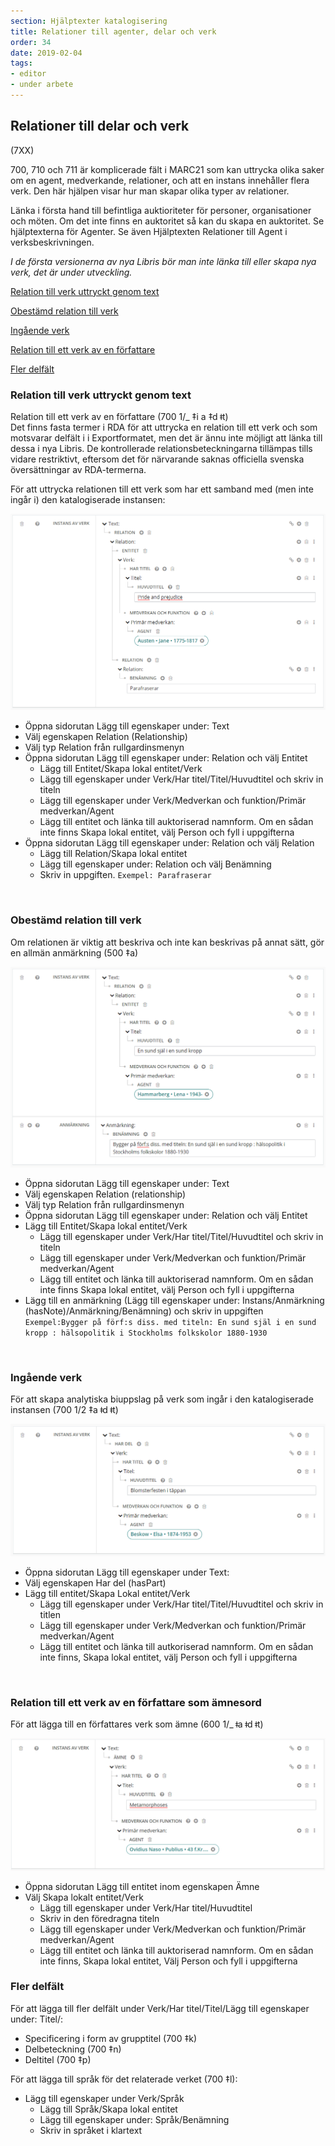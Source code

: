 ```yaml
---
section: Hjälptexter katalogisering
title: Relationer till agenter, delar och verk
order: 34
date: 2019-02-04
tags:
- editor
- under arbete
---
```


## Relationer till delar och verk 
(7XX)

700, 710 och 711 är komplicerade fält i MARC21 som kan uttrycka olika saker om en agent, medverkande, relationer, och att en instans innehåller flera verk. Den här hjälpen visar hur man skapar olika typer av relationer. 

Länka i första hand till befintliga auktioriteter för personer, organisationer och möten. Om det inte finns en auktoritet så kan du skapa en auktoritet. Se hjälptexterna för Agenter. Se även Hjälptexten Relationer till Agent i verksbeskrivningen.

*I de första versionerna av nya Libris bör man inte länka till eller skapa nya verk, det är under utveckling.*




[Relation till verk uttryckt genom text](#relation-till-verk-uttryckt-genom-text)

[Obestämd relation till verk](#obestämd-relation-till-verk)

[Ingående verk](#Ingående-verk)

[Relation till ett verk av en författare](#Relation-till-ett-verk-av-en-författare-som-ämnesord)

[Fler delfält](#Fler-delfält)

    

### Relation till verk uttryckt genom text 
Relation till ett verk av en författare (700 1/_ ‡i a  ‡d ǂt)
<br/>
Det finns fasta termer i RDA för att uttrycka en relation till ett verk och som motsvarar delfält i i Exportformatet, men det är ännu inte möjligt att länka till dessa i nya Libris. De kontrollerade relationsbeteckningarna tillämpas tills vidare restriktivt, eftersom det för närvarande saknas officiella svenska översättningar av RDA-termerna.

För att uttrycka relationen till ett verk som har ett samband med (men inte ingår i) den katalogiserade instansen:

![Relation till ett verk av en författare](Relationverkauth.png) 

* Öppna sidorutan Lägg till egenskaper under: Text
* Välj egenskapen Relation (Relationship)
* Välj typ Relation från rullgardinsmenyn
* Öppna sidorutan Lägg till egenskaper under: Relation och välj Entitet
  * Lägg till Entitet/Skapa lokal entitet/Verk
  * Lägg till egenskaper under Verk/Har titel/Titel/Huvudtitel och skriv in titeln
  * Lägg till egenskaper under Verk/Medverkan och funktion/Primär medverkan/Agent
  * Lägg till entitet och länka till auktoriserad namnform. Om en sådan inte finns Skapa lokal entitet, välj Person och fyll i uppgifterna
* Öppna sidorutan Lägg till egenskaper under: Relation och välj Relation
  * Lägg till Relation/Skapa lokal entitet
  * Lägg till egenskaper under: Relation och välj Benämning
  * Skriv in uppgiften. ```Exempel: Parafraserar```

 <br/>

### Obestämd relation till verk 
Om relationen är viktig att beskriva och inte kan beskrivas på annat sätt, gör en allmän anmärkning (500 ‡a)


![Obestämd relation till ett verk](Obestrelationverk.png) 

* Öppna sidorutan Lägg till egenskaper under: Text
* Välj egenskapen Relation (relationship)
* Välj typ Relation från rullgardinsmenyn
* Öppna sidorutan Lägg till egenskaper under: Relation och välj Entitet
* Lägg till Entitet/Skapa lokal entitet/Verk
  * Lägg till egenskaper under Verk/Har titel/Titel/Huvudtitel och skriv in titeln
  * Lägg till egenskaper under Verk/Medverkan och funktion/Primär medverkan/Agent
  * Lägg till entitet och länka till auktoriserad namnform. Om en sådan inte finns Skapa lokal entitet, välj Person och fyll i uppgifterna
* Lägg till en anmärkning (Lägg till egenskaper under: Instans/Anmärkning (hasNote)/Anmärkning/Benämning) och skriv in uppgiften
<br/>```Exempel:Bygger på förf:s diss. med titeln: En sund själ i en sund kropp : hälsopolitik i Stockholms folkskolor 1880-1930```

 <br/>
 
### Ingående verk
För att skapa analytiska biuppslag på verk som ingår i den katalogiserade instansen (700 1/2 ‡a ǂd ǂt)


![Ingaende verk](Ingaendeverk.png) 
* Öppna sidorutan Lägg till egenskaper under Text:
* Välj egenskapen Har del (hasPart)
* Lägg till entitet/Skapa Lokal entitet/Verk
  * Lägg till egenskaper under Verk/Har titel/Titel/Huvudtitel och skriv in titlen
  * Lägg till egenskaper under Verk/Medverkan och funktion/Primär medverkan/Agent
  * Lägg till entitet och länka till autkoriserad namnform. Om en sådan inte finns, Skapa lokal entitet, välj Person och fyll i uppgifterna
 

<br/> 

### Relation till ett verk av en författare som ämnesord
För att lägga till en författares verk som ämne (600 1/_ ǂa ǂd ǂt)

![Relation till verk av en författare som ämnesord](Relationverkauthsubj.png)

* Öppna sidorutan Lägg till entitet inom egenskapen Ämne
* Välj Skapa lokalt entitet/Verk
  * Lägg till egenskaper under Verk/Har titel/Huvudtitel
  * Skriv in den föredragna titeln
  * Lägg till egenskaper under Verk/Medverkan och funktion/Primär medverkan/Agent
  * Lägg till entitet och länka till auktoriserad namnform. Om en sådan inte finns, Skapa lokal entitet, Välj Person och fyll i uppgifterna
    
###  Fler delfält
För att lägga till fler delfält under Verk/Har titel/Titel/Lägg till egenskaper under: Titel/:
  * Specificering i form av grupptitel (700 ‡k)
  * Delbeteckning (700 ‡n)
  * Deltitel (700 ‡p)
  
För att lägga till språk för det relaterade verket (700 ‡l):
* Lägg till egenskaper under Verk/Språk
  * Lägg till Språk/Skapa lokal entitet
  * Lägg till egenskaper under: Språk/Benämning
  * Skriv in språket i klartext 

  
 
